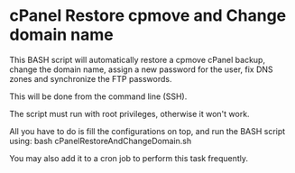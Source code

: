 cPanel Restore cpmove and Change domain name
============================================

This BASH script will automatically restore a cpmove cPanel backup, change the domain name, assign a new password for the user, fix DNS zones and synchronize the FTP passwords.

This will be done from the command line (SSH).

The script must run with root privileges, otherwise it won't work.

All you have to do is fill the configurations on top, and run the BASH script using:
bash cPanelRestoreAndChangeDomain.sh

You may also add it to a cron job to perform this task frequently.